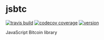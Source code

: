 # jsbtc

[![travis build](https://img.shields.io/travis/bitaps-com/jsbtc?style=plastic)](https://travis-ci.org/bitaps-com/jsbtc)
[![codecov coverage](https://img.shields.io/codecov/c/github/bitaps-com/jsbtc/beta?style=plastic)](https://codecov.io/gh/bitaps-com/jsbtc/branch/beta)
[![version](https://img.shields.io/npm/v/jsbitcoin/beta?style=plastic)](https://www.npmjs.com/package/jsbitcoin/v/1.0.0-beta.1)


JavaScript Bitcoin library
